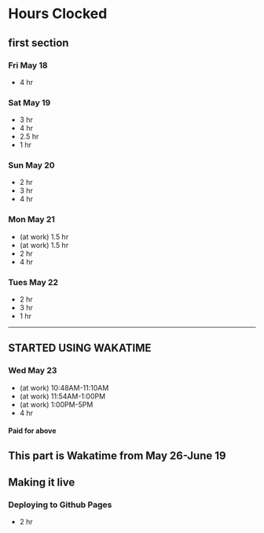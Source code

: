 # Hours Clocked

## first section

### Fri May 18

- 4 hr

### Sat May 19

- 3 hr
- 4 hr
- 2.5 hr
- 1 hr

### Sun May 20

- 2 hr
- 3 hr
- 4 hr

### Mon May 21

- (at work) 1.5 hr
- (at work) 1.5 hr
- 2 hr
- 4 hr

### Tues May 22

- 2 hr
- 3 hr
- 1 hr

___

## STARTED USING WAKATIME

### Wed May 23
- (at work) 10:48AM-11:10AM
- (at work) 11:54AM-1:00PM
- (at work) 1:00PM-5PM
- 4 hr

#### Paid for above

## This part is Wakatime from May 26-June 19

## Making it live

### Deploying to Github Pages

- 2 hr
